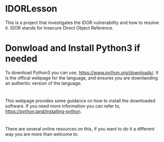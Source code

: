 # IDORLesson
This is a project that investigates the IDOR vulnerability and how to resolve it. IDOR stands for Insecure Direct Object Reference.
# Donwload and Install Python3 if needed
To download Python3 you can use, https://www.python.org/downloads/. It is the offical webpage for the language, and ensures you are downlaoding an authentic version of the language.
#
This webpage provides some guidance on how to install the downloaded software. If you need more information you can refer to, https://python.land/installing-python.
#
There are several online resources on this, if you want to do it a different way you are more than welcome to.


